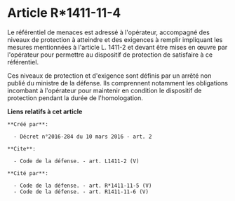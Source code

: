 # Article R*1411-11-4

Le référentiel de menaces est adressé à l'opérateur, accompagné des niveaux de protection à atteindre et des exigences à
remplir impliquant les mesures mentionnées à l'article L. 1411-2 et devant être mises en œuvre par l'opérateur pour permettre
au dispositif de protection de satisfaire à ce référentiel. 

Ces niveaux de protection et d'exigence sont définis par un arrêté non publié du ministre de la défense. Ils comprennent
notamment les obligations incombant à l'opérateur pour maintenir en condition le dispositif de protection pendant la durée de
l'homologation.

**Liens relatifs à cet article**

	**Créé par**:

	  - Décret n°2016-284 du 10 mars 2016 - art. 2

	**Cite**:

	  - Code de la défense. - art. L1411-2 (V)

	**Cité par**:

	  - Code de la défense. - art. R*1411-11-5 (V)
	  - Code de la défense. - art. R1411-11-6 (V)
